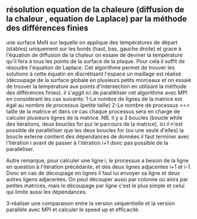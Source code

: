 ## résolution equation de la chaleure (diffusion de la chaleur , equation de Laplace) par la méthode des différences finies 
une surface MxN sur laquelle on applique des températures de départ (stables) uniquement sur les bords (haut, bas, gauche droite) et 
grace à l'équation de diffusion de la chaleur on essaie de deviner la température qu'il fera à tous les points de la surface de la 
plaque. Pour cela il suffit de résoudre l'équation de Laplace. Cet algorithme permet de trouver les solutions à cette équatin 
en discrétisant l'espace un maillage est réalisé (découpage de la surface globale en plusieurs petits morceaux et on essaie de trouver 
la température aux points d'intersection en utilisant la méthode des différences finies).
il s'aggit ici de paralléliser cet algorithme avec MPI en considérant les cas suivants:
    1-Le nombre de lignes de la matrice est égal au nombre de processus (petite taille)
    2-Le nombre de processus <<< taille de la matrice et dans ce cas chaque processus sera en charge de calculer 
plusieurs lignes de la matrice. 
NB. il y a 3 boucles (boucle while des itérations, deux boucles for pur le parcours de la matrice), ici il n'est possible 
de paralléliser que les deux boucles for (ou une seule d'elles) la boucle externe contient des dépendances de données il faut 
terminer avec l'itération i avant de passer à l'itération i+1 donc pas possible de la paralléliser. 

Autre remarque, pour calculer une ligne i, le processus a besoin de la ligne en question à l'itération précédante, et des deux lignes 
adjacentes i+1 et i-1. Donc en cas de découpage en lignes il faut lui envoyer sa ligne et deux autres ligens adjacentes. 
On peut découper aussi par colonne ou alors par petites matrices, mais le découpage par ligne c'est le plus simple et
 celui qui limite aussi les dépendances. 

3-réaliser une comparaison entre la version séquentielle et la version parallèle avec MPI et calculer le speed up et efficacité. 